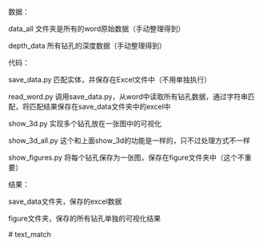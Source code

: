 数据：

data_all
文件夹是所有的word原始数据（手动整理得到）

depth_data
所有钻孔的深度数据（手动整理得到）

代码：

save_data.py
匹配实体，并保存在Excel文件中（不用单独执行）

read_word.py
调用save_data.py，从word中读取所有钻孔数据，通过字符串匹配，将匹配结果保存在save_data文件夹中的excel中

show_3d.py
实现多个钻孔放在一张图中的可视化

show_3d_all.py
这个和上面show_3d的功能是一样的，只不过处理方式不一样

show_figures.py
将每个钻孔保存为一张图，保存在figure文件夹中（这个不重要）

结果：

save_data文件夹，保存的excel数据

figure文件夹，保存的所有钻孔单独的可视化结果

#   t e x t _ m a t c h 
 
 
